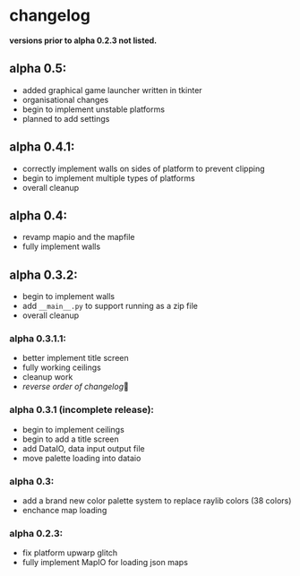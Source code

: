 # changelog

**versions prior to alpha 0.2.3 not listed.**

## alpha 0.5:
  * added graphical game launcher written in tkinter
  * organisational changes
  * begin to implement unstable platforms
  * planned to add settings
## alpha 0.4.1:
  * correctly implement walls on sides of platform to prevent clipping
  * begin to implement multiple types of platforms
  * overall cleanup
## alpha 0.4:
  * revamp mapio and the mapfile
  * fully implement walls
## alpha 0.3.2:
  * begin to implement walls
  * add `__main__.py` to support running as a zip file
  * overall cleanup

### alpha 0.3.1.1:
  * better implement title screen
  * fully working ceilings
  * cleanup work
  * *reverse order of changelog*🤪

### alpha 0.3.1 (incomplete release):
  * begin to implement ceilings
  * begin to add a title screen
  * add DataIO, data input output file
  * move palette loading into dataio

### alpha 0.3:
  * add a brand new color palette system to replace raylib colors (38 colors)
  * enchance map loading

### alpha 0.2.3:
  * fix platform upwarp glitch
  * fully implement MapIO for loading json maps